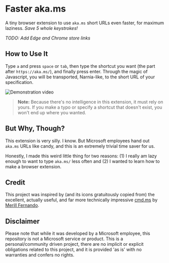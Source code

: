# Faster aka.ms
A tiny browser extension to use `aka.ms` short URLs even faster, for maximum laziness. _Save 5 whole keystrokes!_

_TODO: Add Edge and Chrome store links_

## How to Use It

Type `a` and press `space` or `tab`, then type the shortcut you want (the part after `https://aka.ms/`), and finally press enter. Through the magic of Javascript, you will be transported, Narnia-like, to the short URL of your specification.

![Demonstration video](images/demo.gif)

> **Note:** Because there's no intelligence in this extension, it must rely on yours. If you make a typo or specify a shortcut that doesn't exist, you won't end up where you wanted.

## But Why, Though?

This extension is very silly. I know. But Microsoft employees hand out `aka.ms` URLs like candy, and this is an extremely trivial time saver for us. 

Honestly, I made this weird little thing for two reasons: (1) I really am lazy enough to want to type `aka.ms/` less often and (2) I wanted to learn how to make a browser extension.

## Credit

This project was inspired by (and its icons gratuitously copied from) the excellent, actually useful, and far more technically impressive [cmd.ms](https://cmd.ms) by [Merill Fernando](https://github.com/merill).

## Disclaimer

Please note that while it was developed by a Microsoft employee, this repository is not a Microsoft service or product. This is a personal/community driven project, there are no implicit or explicit obligations related to this project, and it is provided 'as is' with no warranties and confers no rights.
